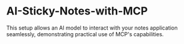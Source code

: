 # AI-Sticky-Notes-with-MCP
This setup allows an AI model to interact with your notes application seamlessly, demonstrating practical use of MCP's capabilities.
